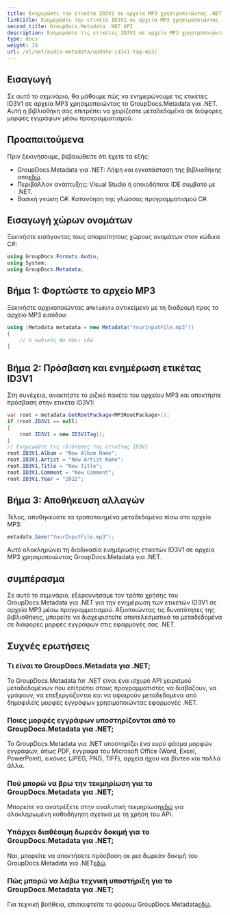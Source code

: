 ```yaml
---
title: Ενημερώστε την ετικέτα ID3V1 σε αρχεία MP3 χρησιμοποιώντας .NET
linktitle: Ενημερώστε την ετικέτα ID3V1 σε αρχεία MP3 χρησιμοποιώντας .NET
second_title: GroupDocs.Metadata .NET API
description: Ενημερώστε τις ετικέτες ID3V1 σε αρχεία MP3 χρησιμοποιώντας το GroupDocs.Metadata για .NET. Ακολουθήστε αυτό το σεμινάριο για εύκολο χειρισμό μεταδεδομένων στις εφαρμογές σας .NET.
type: docs
weight: 19
url: /el/net/audio-metadata/update-id3v1-tag-mp3/
---
```

## Εισαγωγή
Σε αυτό το σεμινάριο, θα μάθουμε πώς να ενημερώνουμε τις ετικέτες ID3V1 σε αρχεία MP3 χρησιμοποιώντας το GroupDocs.Metadata για .NET. Αυτή η βιβλιοθήκη σάς επιτρέπει να χειρίζεστε μεταδεδομένα σε διάφορες μορφές εγγράφων μέσω προγραμματισμού.
## Προαπαιτούμενα
Πριν ξεκινήσουμε, βεβαιωθείτε ότι έχετε τα εξής:
- GroupDocs.Metadata για .NET: Λήψη και εγκατάσταση της βιβλιοθήκης από[εδώ](https://releases.groupdocs.com/metadata/net/).
- Περιβάλλον ανάπτυξης: Visual Studio ή οποιοδήποτε IDE συμβατό με .NET.
- Βασική γνώση C#: Κατανόηση της γλώσσας προγραμματισμού C#.

## Εισαγωγή χώρων ονομάτων
Ξεκινήστε εισάγοντας τους απαραίτητους χώρους ονομάτων στον κώδικα C#:
```csharp
using GroupDocs.Formats.Audio;
using System;
using GroupDocs.Metadata;
```
## Βήμα 1: Φορτώστε το αρχείο MP3
 Ξεκινήστε αρχικοποιώντας a`Metadata` αντικείμενο με τη διαδρομή προς το αρχείο MP3 εισόδου:
```csharp
using (Metadata metadata = new Metadata("YourInputFile.mp3"))
{
    // Ο κωδικός θα πάει εδώ
}
```
## Βήμα 2: Πρόσβαση και ενημέρωση ετικέτας ID3V1
Στη συνέχεια, ανακτήστε το ριζικό πακέτο του αρχείου MP3 και αποκτήστε πρόσβαση στην ετικέτα ID3V1:
```csharp
var root = metadata.GetRootPackage<MP3RootPackage>();
if (root.ID3V1 == null)
{
    root.ID3V1 = new ID3V1Tag();
}
// Ενημερώστε τις ιδιότητες της ετικέτας ID3V1
root.ID3V1.Album = "New Album Name";
root.ID3V1.Artist = "New Artist Name";
root.ID3V1.Title = "New Title";
root.ID3V1.Comment = "New Comment";
root.ID3V1.Year = "2022";
```
## Βήμα 3: Αποθήκευση αλλαγών
Τέλος, αποθηκεύστε τα τροποποιημένα μεταδεδομένα πίσω στο αρχείο MP3:
```csharp
metadata.Save("YourInputFile.mp3");
```
Αυτό ολοκληρώνει τη διαδικασία ενημέρωσης ετικετών ID3V1 σε αρχεία MP3 χρησιμοποιώντας GroupDocs.Metadata για .NET.

## συμπέρασμα
Σε αυτό το σεμινάριο, εξερευνήσαμε τον τρόπο χρήσης του GroupDocs.Metadata για .NET για την ενημέρωση των ετικετών ID3V1 σε αρχεία MP3 μέσω προγραμματισμού. Αξιοποιώντας τις δυνατότητες της βιβλιοθήκης, μπορείτε να διαχειριστείτε αποτελεσματικά τα μεταδεδομένα σε διάφορες μορφές εγγράφων στις εφαρμογές σας .NET.

## Συχνές ερωτήσεις
### Τι είναι το GroupDocs.Metadata για .NET;
Το GroupDocs.Metadata for .NET είναι ένα ισχυρό API χειρισμού μεταδεδομένων που επιτρέπει στους προγραμματιστές να διαβάζουν, να γράφουν, να επεξεργάζονται και να αφαιρούν μεταδεδομένα από δημοφιλείς μορφές εγγράφων χρησιμοποιώντας εφαρμογές .NET.
### Ποιες μορφές εγγράφων υποστηρίζονται από το GroupDocs.Metadata για .NET;
Το GroupDocs.Metadata για .NET υποστηρίζει ένα ευρύ φάσμα μορφών εγγράφων, όπως PDF, έγγραφα του Microsoft Office (Word, Excel, PowerPoint), εικόνες (JPEG, PNG, TIFF), αρχεία ήχου και βίντεο και πολλά άλλα.
### Πού μπορώ να βρω την τεκμηρίωση για το GroupDocs.Metadata για .NET;
 Μπορείτε να ανατρέξετε στην αναλυτική τεκμηρίωση[εδώ](https://reference.groupdocs.com/metadata/net/) για ολοκληρωμένη καθοδήγηση σχετικά με τη χρήση του API.
### Υπάρχει διαθέσιμη δωρεάν δοκιμή για το GroupDocs.Metadata για .NET;
 Ναι, μπορείτε να αποκτήσετε πρόσβαση σε μια δωρεάν δοκιμή του GroupDocs.Metadata για .NET[εδώ](https://releases.groupdocs.com/).
### Πώς μπορώ να λάβω τεχνική υποστήριξη για το GroupDocs.Metadata για .NET;
 Για τεχνική βοήθεια, επισκεφτείτε το φόρουμ GroupDocs.Metadata[εδώ](https://forum.groupdocs.com/c/metadata/14).